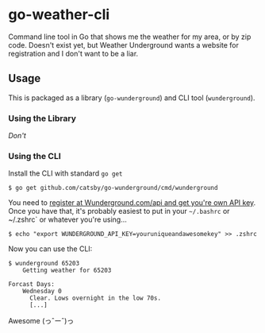 go-weather-cli
==============

Command line tool in Go that shows me the weather for my area, or by zip code. Doesn't exist yet, but Weather Underground wants a website for registration and I don't want to be a liar.

## Usage

This is packaged as a library (`go-wunderground`) and CLI tool (`wunderground`). 

### Using the Library

*Don't*

### Using the CLI

Install the CLI with standard `go get`

```console
$ go get github.com/catsby/go-wunderground/cmd/wunderground
```

You need to [register at Wunderground.com/api and get you're own API key][1].
Once you have that, it's probably easiest to put in your `~/.bashrc` or
~/.zshrc` or whatever you're using... 

```console
$ echo "export WUNDERGROUND_API_KEY=youruniqueandawesomekey" >> .zshrc
```

Now you can use the CLI:

```console
$ wunderground 65203
	Getting weather for 65203

Forcast Days:
    Wednesday 0
      Clear. Lows overnight in the low 70s.
      [...]
```

Awesome (っˆーˆ)っ 

[1]: http://www.wunderground.com/api
